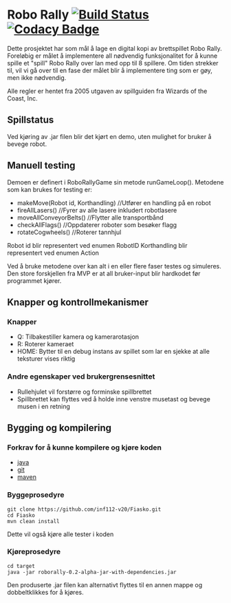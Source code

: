 # Robo Rally [![Build Status](https://travis-ci.com/inf112-v20/Fiasko.svg?branch=master)](https://travis-ci.com/inf112-v20/Fiasko) [![Codacy Badge](https://api.codacy.com/project/badge/Grade/51d37dc99db44758944198a59f2d2a4b)](https://www.codacy.com/gh/inf112-v20/Fiasko?utm_source=github.com&amp;utm_medium=referral&amp;utm_content=inf112-v20/Fiasko&amp;utm_campaign=Badge_Grade)
Dette prosjektet har som mål å lage en digital kopi av brettspillet Robo Rally.  Foreløbig er målet å implementere all 
nødvendig funksjonalitet for å kunne spille et "spill" Robo Rally over lan med opp til 8 spillere. Om tiden strekker til,
vil vi gå over til en fase der målet blir å implementere ting som er gøy, men ikke nødvendig.

Alle regler er hentet fra 2005 utgaven av spillguiden fra Wizards of the Coast, Inc.

## Spillstatus
Ved kjøring av .jar filen blir det kjørt en demo, uten mulighet for bruker å bevege robot.

## Manuell testing
Demoen er definert i RoboRallyGame sin metode runGameLoop(). Metodene som kan brukes for testing er:
-   makeMove(Robot id, Korthandling) //Utfører en handling på en robot
-   fireAllLasers() //Fyrer av alle lasere inkludert robotlasere
-   moveAllConveyorBelts() //Flytter alle transportbånd
-   checkAllFlags() //Oppdaterer roboter som besøker flagg
-   rotateCogwheels() //Roterer tannhjul

Robot id blir representert ved enumen RobotID
Korthandling blir representert ved enumen Action

Ved å bruke metodene over kan alt i en eller flere faser testes og simuleres. Den store forskjellen fra MVP er at all
bruker-input blir hardkodet før programmet kjører.

## Knapper og kontrollmekanismer
### Knapper
-   Q: Tilbakestiller kamera og kamerarotasjon
-   R: Roterer kameraet
-   HOME: Bytter til en debug instans av spillet som lar en sjekke at alle teksturer vises riktig

### Andre egenskaper ved brukergrensesnittet
-   Rullehjulet vil forstørre og forminske spillbrettet
-   Spillbrettet kan flyttes ved å holde inne venstre musetast og bevege musen i en retning

## Bygging og kompilering

### Forkrav for å kunne kompilere og kjøre koden
-   [java](https://www.java.com/en/download/)
-   [git](https://git-scm.com/)
-   [maven](https://maven.apache.org/)

### Byggeprosedyre
```shell script
git clone https://github.com/inf112-v20/Fiasko.git
cd Fiasko
mvn clean install
```
Dette vil også kjøre alle tester i koden

### Kjøreprosedyre
```shell script
cd target
java -jar roborally-0.2-alpha-jar-with-dependencies.jar
```
Den produserte .jar filen kan alternativt flyttes til en annen mappe og dobbeltklikkes for å kjøres.